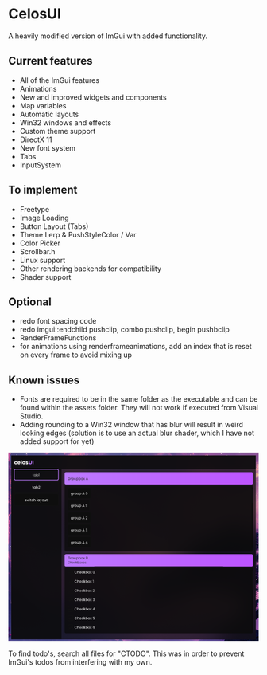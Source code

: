 # CelosUI
A heavily modified version of ImGui with added functionality.

## Current features
* All of the ImGui features
* Animations
* New and improved widgets and components
* Map variables
* Automatic layouts
* Win32 windows and effects
* Custom theme support
* DirectX 11
* New font system
* Tabs
* InputSystem

## To implement
* Freetype
* Image Loading
* Button Layout (Tabs)
* Theme Lerp & PushStyleColor / Var
* Color Picker
* Scrollbar.h
* Linux support
* Other rendering backends for compatibility
* Shader support

## Optional
* redo font spacing code
* redo imgui::endchild pushclip, combo pushclip, begin pushbclip
* RenderFrameFunctions
* for animations using renderframeanimations, add an index that is reset on every frame to avoid mixing up

## Known issues
* Fonts are required to be in the same folder as the executable and can be found within the assets folder. They will not work if executed from Visual Studio.
* Adding rounding to a Win32 window that has blur will result in weird looking edges (solution is to use an actual blur shader, which I have not added support for yet)

![screenshot](assets/preview.png)

To find todo's, search all files for "CTODO". This was in order to prevent ImGui's todos from interfering with my own.